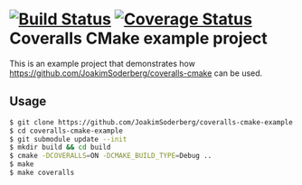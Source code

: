 [![Build Status](https://travis-ci.org/AcePeak/coveralls-cmake-example.svg?branch=master)](https://travis-ci.org/JoakimSoderberg/coveralls-cmake-example)
[![Coverage Status](https://coveralls.io/repos/github/AcePeak/coveralls-cmake-example/badge.svg?branch=master)](https://coveralls.io/github/AcePeak/coveralls-cmake-example?branch=master)
Coveralls CMake example project
===============================

This is an example project that demonstrates how
https://github.com/JoakimSoderberg/coveralls-cmake can be used.

Usage
-----

```bash
$ git clone https://github.com/JoakimSoderberg/coveralls-cmake-example.git
$ cd coveralls-cmake-example
$ git submodule update --init
$ mkdir build && cd build
$ cmake -DCOVERALLS=ON -DCMAKE_BUILD_TYPE=Debug ..
$ make
$ make coveralls
```

